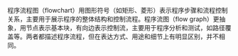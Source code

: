 程序流程图（flowchart）用图形符号（如矩形、菱形）表示程序步骤和流程控制关系，主要用于展示程序的整体结构和控制流程。程序流图（flow graph）更抽象，用节点表示基本块，有向边表示控制流，主要用于程序分析和测试，如路径覆盖等。两者都描述程序流程，但在表达方式、用途和细节上有明显区别，并不相同。